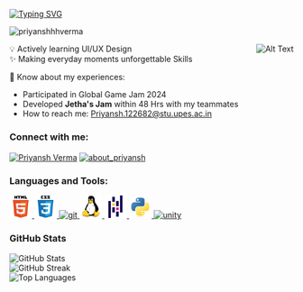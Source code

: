 [![Typing SVG](https://readme-typing-svg.demolab.com?font=Segoe+UI&size=30&pause=800&vCenter=true&random=false&width=435&lines=Hi+%F0%9F%91%8B+I'm+Priyansh+Verma)](https://git.io/typing-svg)

<p align="left"> <img src="https://komarev.com/ghpvc/?username=priyanshhhverma&label=Profile%20views&color=0e75b6&style=flat" alt="priyanshhhverma" /> </p>

<img  withd="400" align="right" src="https://media.giphy.com/media/HoffxyN8ghVuw/giphy.gif" alt="Alt Text" autoplay loop>





💡 Actively learning UI/UX Design <br>
✨ Making everyday moments unforgettable Skills

📄 Know about my experiences:
- Participated in Global Game Jam 2024 <br>
- Developed **Jetha's Jam** within 48 Hrs with my teammates <br>
- How to reach me: Priyansh.122682@stu.upes.ac.in

<h3 align="left">Connect with me:</h3>
<p align="left">
  <a href="https://www.linkedin.com/in/priyanshhhverma" target="blank"><img align="center" src="https://raw.githubusercontent.com/rahuldkjain/github-profile-readme-generator/master/src/images/icons/Social/linked-in-alt.svg" alt="Priyansh Verma" height="30" width="40" /></a>
  <a href="https://www.instagram.com/about_priyansh" target="blank"><img align="center" src="https://raw.githubusercontent.com/rahuldkjain/github-profile-readme-generator/master/src/images/icons/Social/instagram.svg" alt="about_priyansh" height="30" width="40" /></a>
</p>


<h3 align="left">Languages and Tools:</h3>
<p align="left"> 
  <a href="https://www.w3.org/html/" target="_blank" rel="noreferrer"> 
    <img src="https://raw.githubusercontent.com/devicons/devicon/master/icons/html5/html5-original-wordmark.svg" alt="html5" width="40" height="40"/> 
  </a> 
  <a href="https://www.w3schools.com/css/" target="_blank" rel="noreferrer"> 
    <img src="https://raw.githubusercontent.com/devicons/devicon/master/icons/css3/css3-original-wordmark.svg" alt="css3" width="40" height="40"/> 
  </a> 
  <a href="https://git-scm.com/" target="_blank" rel="noreferrer"> 
    <img src="https://www.vectorlogo.zone/logos/git-scm/git-scm-icon.svg" alt="git" width="40" height="40"/> 
  </a> 
  <a href="https://www.linux.org/" target="_blank" rel="noreferrer"> 
    <img src="https://raw.githubusercontent.com/devicons/devicon/master/icons/linux/linux-original.svg" alt="linux" width="40" height="40"/> 
  </a> 
  <a href="https://pandas.pydata.org/" target="_blank" rel="noreferrer"> 
    <img src="https://raw.githubusercontent.com/devicons/devicon/2ae2a900d2f041da66e950e4d48052658d850630/icons/pandas/pandas-original.svg" alt="pandas" width="40" height="40"/> 
  </a> 
  <a href="https://www.python.org" target="_blank" rel="noreferrer"> 
    <img src="https://raw.githubusercontent.com/devicons/devicon/master/icons/python/python-original.svg" alt="python" width="40" height="40"/> 
  </a> 
  <a href="https://unity.com/" target="_blank" rel="noreferrer"> 
    <img src="https://www.vectorlogo.zone/logos/unity3d/unity3d-icon.svg" alt="unity" width="40" height="40"/> 
  </a> 
</p>

<h3 align="left">GitHub Stats</h3>
<p align="left">
  <img src="https://github-readme-stats.vercel.app/api?username=priyanshhhverma&theme=dark&hide_border=false&include_all_commits=true&count_private=true" alt="GitHub Stats"><br>
  <img src="https://github-readme-streak-stats.herokuapp.com/?user=priyanshhhverma&theme=dark&hide_border=false" alt="GitHub Streak"><br>
  <img src="https://github-readme-stats.vercel.app/api/top-langs/?username=priyanshhhverma&theme=dark&hide_border=false&layout=compact" alt="Top Languages">
</p>
